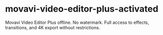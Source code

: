 # movavi-video-editor-plus-activated
Movavi Video Editor Plus offline. No watermark. Full access to effects, transitions, and 4K export without restrictions.

